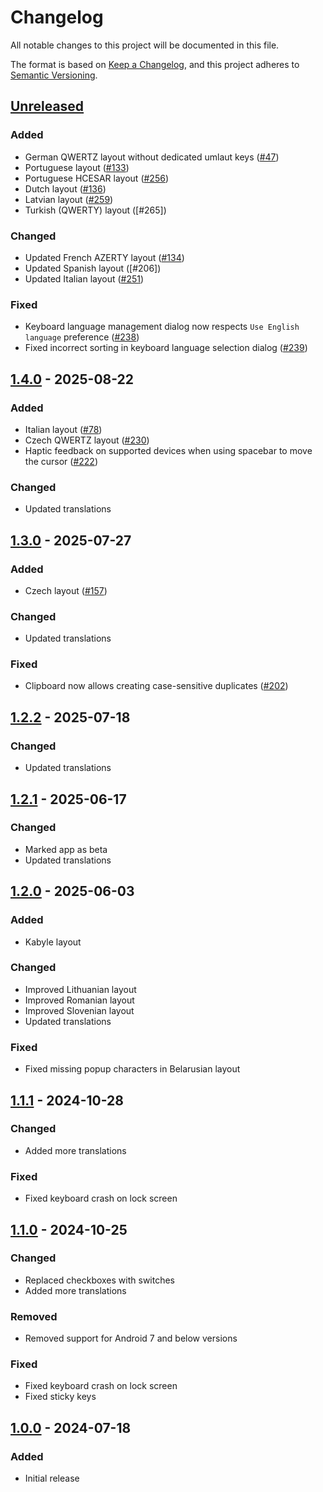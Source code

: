 # Changelog
All notable changes to this project will be documented in this file.

The format is based on [Keep a Changelog](https://keepachangelog.com/en/1.1.0/),
and this project adheres to [Semantic Versioning](https://semver.org/spec/v2.0.0.html).

## [Unreleased]
### Added
- German QWERTZ layout without dedicated umlaut keys ([#47])
- Portuguese layout ([#133])
- Portuguese HCESAR layout ([#256])
- Dutch layout ([#136])
- Latvian layout ([#259])
- Turkish (QWERTY) layout ([#265])

### Changed
- Updated French AZERTY layout ([#134])
- Updated Spanish layout ([#206])
- Updated Italian layout ([#251])

### Fixed
- Keyboard language management dialog now respects `Use English language` preference ([#238])
- Fixed incorrect sorting in keyboard language selection dialog ([#239])

## [1.4.0] - 2025-08-22
### Added
- Italian layout ([#78])
- Czech QWERTZ layout ([#230])
- Haptic feedback on supported devices when using spacebar to move the cursor ([#222])

### Changed
- Updated translations

## [1.3.0] - 2025-07-27
### Added
- Czech layout ([#157])

### Changed
- Updated translations

### Fixed
- Clipboard now allows creating case-sensitive duplicates ([#202])

## [1.2.2] - 2025-07-18
### Changed
- Updated translations

## [1.2.1] - 2025-06-17
### Changed
- Marked app as beta
- Updated translations

## [1.2.0] - 2025-06-03
### Added
- Kabyle layout

### Changed
- Improved Lithuanian layout
- Improved Romanian layout
- Improved Slovenian layout
- Updated translations

### Fixed
- Fixed missing popup characters in Belarusian layout

## [1.1.1] - 2024-10-28
### Changed
- Added more translations

### Fixed
- Fixed keyboard crash on lock screen

## [1.1.0] - 2024-10-25
### Changed
- Replaced checkboxes with switches
- Added more translations

### Removed
- Removed support for Android 7 and below versions

### Fixed
- Fixed keyboard crash on lock screen
- Fixed sticky keys

## [1.0.0] - 2024-07-18
### Added
- Initial release

[#47]: https://github.com/FossifyOrg/Keyboard/issues/47
[#78]: https://github.com/FossifyOrg/Keyboard/issues/78
[#133]: https://github.com/FossifyOrg/Keyboard/issues/133
[#134]: https://github.com/FossifyOrg/Keyboard/issues/134
[#136]: https://github.com/FossifyOrg/Keyboard/issues/136
[#157]: https://github.com/FossifyOrg/Keyboard/issues/157
[#202]: https://github.com/FossifyOrg/Keyboard/issues/202
[#222]: https://github.com/FossifyOrg/Keyboard/issues/222
[#230]: https://github.com/FossifyOrg/Keyboard/issues/230
[#238]: https://github.com/FossifyOrg/Keyboard/issues/238
[#239]: https://github.com/FossifyOrg/Keyboard/issues/239
[#251]: https://github.com/FossifyOrg/Keyboard/issues/251
[#256]: https://github.com/FossifyOrg/Keyboard/issues/256
[#259]: https://github.com/FossifyOrg/Keyboard/issues/259
[#259]: https://github.com/FossifyOrg/Keyboard/issues/265

[Unreleased]: https://github.com/FossifyOrg/Keyboard/compare/1.4.0...HEAD
[1.4.0]: https://github.com/FossifyOrg/Keyboard/compare/1.3.0...1.4.0
[1.3.0]: https://github.com/FossifyOrg/Keyboard/compare/1.2.2...1.3.0
[1.2.2]: https://github.com/FossifyOrg/Keyboard/compare/1.2.1...1.2.2
[1.2.1]: https://github.com/FossifyOrg/Keyboard/compare/1.2.0...1.2.1
[1.2.0]: https://github.com/FossifyOrg/Keyboard/compare/1.1.1...1.2.0
[1.1.1]: https://github.com/FossifyOrg/Keyboard/compare/1.1.0...1.1.1
[1.1.0]: https://github.com/FossifyOrg/Keyboard/compare/1.0.0...1.1.0
[1.0.0]: https://github.com/FossifyOrg/Keyboard/releases/tag/1.0.0
